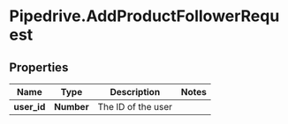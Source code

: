 # Pipedrive.AddProductFollowerRequest

## Properties

Name | Type | Description | Notes
------------ | ------------- | ------------- | -------------
**user_id** | **Number** | The ID of the user | 


